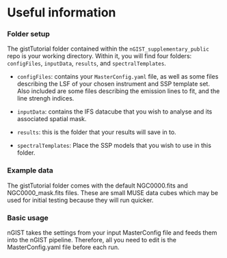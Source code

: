 # Useful information

### Folder setup
The gistTutorial folder contained within the `nGIST_supplementary_public` repo is your working directory. Within it, you will find four folders: `configFiles`, `inputData`, `results`, and `spectralTemplates`. 

- `configFiles`: contains your `MasterConfig.yaml` file, as well as some files describing the LSF of your chosen instrument and SSP template set. Also included are some files describing the emission lines to fit, and the line strengh indices. 

- `inputData`: contains the IFS datacube that you wish to analyse and its associated spatial mask.

- `results`: this is the folder that your results will save in to.

- `spectralTemplates`: Place the SSP models that you wish to use in this folder. 

### Example data 
The gistTutorial folder comes with the default NGC0000.fits and NGC0000_mask.fits files. These are small MUSE data cubes which may be used for initial testing because they will run quicker.

### Basic usage
nGIST takes the settings from your input MasterConfig file and feeds them into the nGIST pipeline. Therefore, all you need to edit is the MasterConfig.yaml file before each run. 

